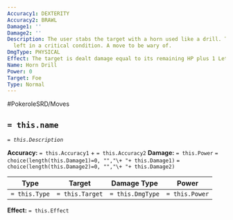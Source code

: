 ```yaml
---
Accuracy1: DEXTERITY
Accuracy2: BRAWL
Damage1: ''
Damage2: ''
Description: The user stabs the target with a horn used like a drill. The foe is often
  left in a critical condition. A move to be wary of.
DmgType: PHYSICAL
Effect: The target is dealt damage equal to its remaining HP plus 1 Lethal. -5 Accuracy.
Name: Horn Drill
Power: 0
Target: Foe
Type: Normal
---
```


#PokeroleSRD/Moves

## `= this.name` 
*`= this.Description`*

**Accuracy:** `= this.Accuracy1` + `= this.Accuracy2`
**Damage:** `= this.Power` `= choice(length(this.Damage1)=0, "","\+ "+ this.Damage1)` `= choice(length(this.Damage2)=0, "","\+ "+ this.Damage2)`

| Type          | Target          | Damage Type          | Power          |
| ------------- | --------------- | ---------------- | -------------- |
| `= this.Type` | `= this.Target` | `= this.DmgType` | `= this.Power` | 

**Effect:** `= this.Effect`